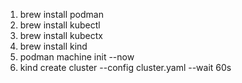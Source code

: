 1. brew install podman
2. brew install kubectl
3. brew install kubectx
4. brew install kind
5. podman machine init --now
6. kind create cluster --config cluster.yaml --wait 60s
